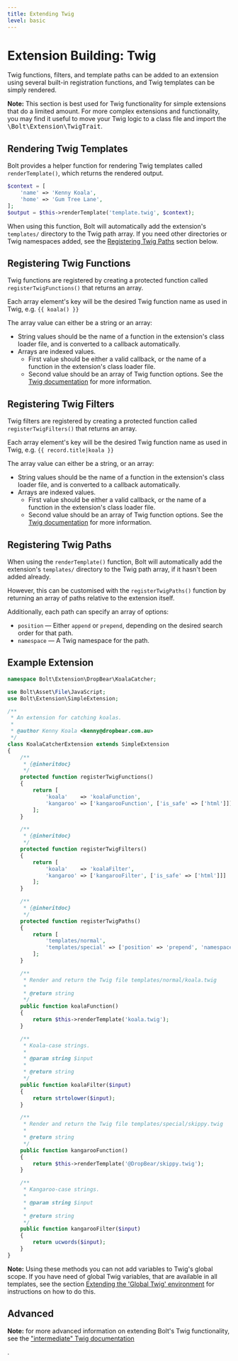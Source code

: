 ```yaml
---
title: Extending Twig
level: basic
---
```

Extension Building: Twig
========================

Twig functions, filters, and template paths can be added to an extension using
several built-in registration functions, and Twig templates can be simply
rendered.

<p class="note"><strong>Note:</strong> This section is best used for Twig
functionality for simple extensions that do a limited amount. For more complex
extensions and functionality, you may find it useful to move your Twig logic to
a class file and import the <tt>\Bolt\Extension\TwigTrait</tt>. </p>

Rendering Twig Templates
------------------------

Bolt provides a helper function for rendering Twig templates called `renderTemplate()`, 
which returns the rendered output. 

```php
$context = [
    'name' => 'Kenny Koala',
    'home' => 'Gum Tree Lane',
];
$output = $this->renderTemplate('template.twig', $context);
```

When using this function, Bolt will automatically add the extension's `templates/`
directory to the Twig path array. If you need other directories or Twig
namespaces added, see the [Registering Twig Paths](#registering-twig-paths)
section below.


Registering Twig Functions
--------------------------

Twig functions are registered by creating a protected function called
`registerTwigFunctions()` that returns an array.

Each array element's key will be the desired Twig function name as used in Twig,
e.g. `{{ koala() }}`

The array value can either be a string or an array:

* String values should be the name of a function in the extension's class loader
  file, and is converted to a callback automatically.
* Arrays are indexed values.
  * First value should be either a valid callback, or the name of a function
    in the extension's class loader file.
  * Second value should be an array of Twig function options. See the
    [Twig documentation](http://twig.sensiolabs.org/doc/advanced.html) for more information.


Registering Twig Filters
------------------------

Twig filters are registered by creating a protected function called
`registerTwigFilters()` that returns an array.

Each array element's key will be the desired Twig function name as used in Twig,
e.g. `{{ record.title|koala }}`

The array value can either be a string, or an array:

* String values should be the name of a function in the extension's class loader
  file, and is converted to a callback automatically.
* Arrays are indexed values.
  * First value should be either a valid callback, or the name of a function
    in the extension's class loader file.
  * Second value should be an array of Twig function options. See the 
    [Twig documentation](http://twig.sensiolabs.org/doc/advanced.html) for more information.

Registering Twig Paths
----------------------

When using the `renderTemplate()` function, Bolt will automatically add the
extension's `templates/` directory to the Twig path array, if it hasn't been
added already.

However, this can be customised with the `registerTwigPaths()` function by
returning an array of paths relative to the extension itself.

Additionally, each path can specify an array of options:
* `position` — Either `append` or `prepend`, depending on the desired search order for that path.
* `namespace` — A Twig namespace for the path.

Example Extension
-----------------

```php
namespace Bolt\Extension\DropBear\KoalaCatcher;

use Bolt\Asset\File\JavaScript;
use Bolt\Extension\SimpleExtension;

/**
 * An extension for catching koalas.
 *
 * @author Kenny Koala <kenny@dropbear.com.au>
 */
class KoalaCatcherExtension extends SimpleExtension
{
    /**
     * {@inheritdoc}
     */
    protected function registerTwigFunctions()
    {
        return [
            'koala'    => 'koalaFunction',
            'kangaroo' => ['kangarooFunction', ['is_safe' => ['html']]]
        ];
    }

    /**
     * {@inheritdoc}
     */
    protected function registerTwigFilters()
    {
        return [
            'koala'    => 'koalaFilter',
            'kangaroo' => ['kangarooFilter', ['is_safe' => ['html']]]
        ];
    }

    /**
     * {@inheritdoc}
     */
    protected function registerTwigPaths()
    {
        return [
            'templates/normal',
            'templates/special' => ['position' => 'prepend', 'namespace' => 'DropBear']
        ];
    }

    /**
     * Render and return the Twig file templates/normal/koala.twig
     *
     * @return string
     */
    public function koalaFunction()
    {
        return $this->renderTemplate('koala.twig');
    }

    /**
     * Koala-case strings.
     *
     * @param string $input
     *
     * @return string
     */
    public function koalaFilter($input)
    {
        return strtolower($input);
    }

    /**
     * Render and return the Twig file templates/special/skippy.twig
     *
     * @return string
     */
    public function kangarooFunction()
    {
        return $this->renderTemplate('@DropBear/skippy.twig');
    }

    /**
     * Kangaroo-case strings.
     *
     * @param string $input
     *
     * @return string
     */
    public function kangarooFilter($input)
    {
        return ucwords($input);
    }
}
```

<p class="note"><strong>Note:</strong> Using these methods you can not add
variables to Twig's global scope. If you have need of global Twig variables,
that are available in all templates, see the section 
<a href="../intermediate/service-providers#extending-the-global-twig-environment">
Extending the 'Global Twig' environment</a> for instructions on
how to do this. </p>

Advanced
--------

<p class="note"><strong>Note:</strong> for more advanced information on
extending Bolt's Twig functionality, see the <a href="../intermediate/twig-runtimes">
"intermediate" Twig documentation</a></p>.
